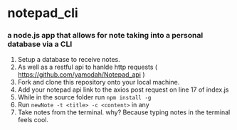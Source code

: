 # notepad_cli
### a node.js app that allows for note taking into a personal database via a CLI

 1. Setup a database to receive notes.
 2. As well as a restful api to hanlde http requests ( https://github.com/yamodah/Notepad_api )
 3. Fork and clone this repository onto your local machine.
 4. Add your notepad api link to the axios post request on line 17 of index.js
 5. While in the source folder run `npm install -g`
 6. Run `newNote -t <title> -c <content>` in any 
 7. Take notes from the terminal. why? Because typing notes in the terminal feels cool.
